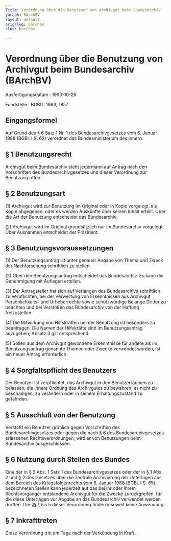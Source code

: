 ```yaml
---
Title: Verordnung über die Benutzung von Archivgut beim Bundesarchiv
jurabk: BArchBV
layout: default
origslug: barchbv
slug: barchbv

---
```


# Verordnung über die Benutzung von Archivgut beim Bundesarchiv (BArchBV)

Ausfertigungsdatum
:   1993-10-29

Fundstelle
:   BGBl I: 1993, 1857

## Eingangsformel

Auf Grund des § 6 Satz 1 Nr. 1 des Bundesarchivgesetzes vom 6. Januar
1988 (BGBl. I S. 62) verordnet das Bundesministerium des Innern:

## § 1 Benutzungsrecht

Archivgut beim Bundesarchiv steht jedermann auf Antrag nach den
Vorschriften des Bundesarchivgesetzes und dieser Verordnung zur
Benutzung offen.

## § 2 Benutzungsart

(1) Archivgut wird zur Benutzung im Original oder in Kopie vorgelegt,
als Kopie abgegeben, oder es werden Auskünfte über seinen Inhalt
erteilt. Über die Art der Benutzung entscheidet das Bundesarchiv.

(2) Archivgut wird im Original grundsätzlich nur im Bundesarchiv
vorgelegt. Über Ausnahmen entscheidet der Präsident.

## § 3 Benutzungsvoraussetzungen

(1) Der Benutzungsantrag ist unter genauer Angabe von Thema und Zweck
der Nachforschung schriftlich zu stellen.

(2) Über den Benutzungsantrag entscheidet das Bundesarchiv. Es kann
die Genehmigung mit Auflagen erteilen.

(3) Der Antragsteller hat sich auf Verlangen des Bundesarchivs
schriftlich zu verpflichten, bei der Verwertung von Erkenntnissen aus
Archivgut Persönlichkeits- und Urheberrechte sowie schutzwürdige
Belange Dritter zu beachten und bei Verstößen das Bundesarchiv von der
Haftung freizustellen.

(4) Die Mitwirkung von Hilfskräften bei der Benutzung ist besonders zu
beantragen. Die Namen der Hilfskräfte sind im Benutzungsantrag
anzugeben; Absatz 3 gilt entsprechend.

(5) Sollen aus dem Archivgut gewonnene Erkenntnisse für andere als im
Benutzungsantrag genannte Themen oder Zwecke verwendet werden, ist ein
neuer Antrag erforderlich.

## § 4 Sorgfaltspflicht des Benutzers

Der Benutzer ist verpflichtet, das Archivgut in den Benutzerräumen zu
belassen, die innere Ordnung des Archivgutes zu bewahren, es nicht zu
beschädigen, zu verändern oder in seinem Erhaltungszustand zu
gefährden.

## § 5 Ausschluß von der Benutzung

Verstößt ein Benutzer gröblich gegen Vorschriften des
Bundesarchivgesetzes oder gegen die nach § 6 des Bundesarchivgesetzes
erlassenen Rechtsverordnungen, wird er von Benutzungen beim
Bundesarchiv ausgeschlossen.

## § 6 Nutzung durch Stellen des Bundes

Eine der in § 2 Abs. 1 Satz 1 des Bundesarchivgesetzes oder der in § 1
Abs. 2 und § 2 des Gesetzes über die zentrale Archivierung der
Unterlagen aus dem Bereich des Kriegsfolgenrechts vom 6. Januar 1988
(BGBl. I S. 65) bezeichneten Stellen kann jederzeit auf das bei ihr
oder ihrem Rechtsvorgänger entstandene Archivgut für die Zwecke
zurückgreifen, für die diese Unterlagen vor Abgabe an das Bundesarchiv
verwendet werden durften. Die §§ 1 bis 5 dieser Verordnung finden
insoweit keine Anwendung.

## § 7 Inkrafttreten

Diese Verordnung tritt am Tage nach der Verkündung in Kraft.

